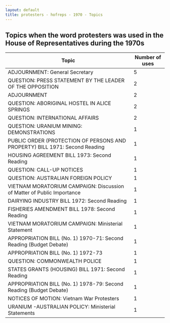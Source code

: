 ```yaml
---
layout: default
title: protesters - hofreps - 1970 - Topics
---
```

## Topics when the word **protesters** was used in the House of Representatives during the 1970s

| Topic | Number of uses |
|--------------|----------------|
|ADJOURNMENT: General Secretary|5|
|QUESTION: PRESS STATEMENT BY THE LEADER OF THE OPPOSITION|2|
|ADJOURNMENT|2|
|QUESTION: ABORIGINAL HOSTEL IN ALICE SPRINGS|2|
|QUESTION: INTERNATIONAL AFFAIRS|2|
|QUESTION: URANIUM MINING: DEMONSTRATIONS|1|
|PUBLIC ORDER (PROTECTION OF PERSONS AND PROPERTY) BILL 1971: Second Reading|1|
|HOUSING AGREEMENT BILL 1973: Second Reading|1|
|QUESTION: CALL-UP NOTICES|1|
|QUESTION: AUSTRALIAN FOREIGN POLICY|1|
|VIETNAM MORATORIUM CAMPAIGN: Discussion of Matter of Public Importance|1|
|DAIRYING INDUSTRY BILL 1972: Second Reading|1|
|FISHERIES AMENDMENT BILL 1978: Second Reading|1|
|VIETNAM MORATORIUM CAMPAIGN: Ministerial Statement|1|
|APPROPRIATION BILL (No. 1) 1970-71: Second Reading (Budget Debate)|1|
|APPROPRIATION BILL (No. 1) 1972-73|1|
|QUESTION: COMMONWEALTH POLICE|1|
|STATES GRANTS (HOUSING) BILL 1971: Second Reading|1|
|APPROPRIATION BILL (No. 1) 1978-79: Second Reading (Budget Debate)|1|
|NOTICES OF MOTION: Vietnam War Protesters|1|
|URANIUM -AUSTRALIAN POLICY: Ministerial Statements|1|
